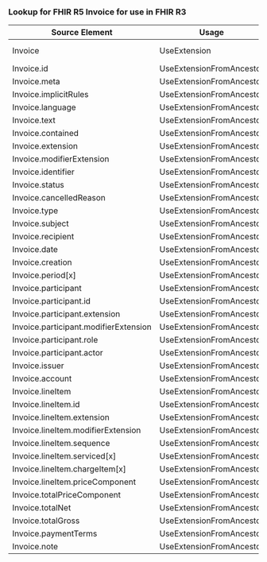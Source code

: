 ### Lookup for FHIR R5 Invoice for use in FHIR R3

| Source Element | Usage | Target |
| -------------- | ----- | ------ |
| Invoice | UseExtension | http://hl7.org/fhir/5.0/StructureDefinition/extension-Invoice |
| Invoice.id | UseExtensionFromAncestor | - |
| Invoice.meta | UseExtensionFromAncestor | - |
| Invoice.implicitRules | UseExtensionFromAncestor | - |
| Invoice.language | UseExtensionFromAncestor | - |
| Invoice.text | UseExtensionFromAncestor | - |
| Invoice.contained | UseExtensionFromAncestor | - |
| Invoice.extension | UseExtensionFromAncestor | - |
| Invoice.modifierExtension | UseExtensionFromAncestor | - |
| Invoice.identifier | UseExtensionFromAncestor | - |
| Invoice.status | UseExtensionFromAncestor | - |
| Invoice.cancelledReason | UseExtensionFromAncestor | - |
| Invoice.type | UseExtensionFromAncestor | - |
| Invoice.subject | UseExtensionFromAncestor | - |
| Invoice.recipient | UseExtensionFromAncestor | - |
| Invoice.date | UseExtensionFromAncestor | - |
| Invoice.creation | UseExtensionFromAncestor | - |
| Invoice.period[x] | UseExtensionFromAncestor | - |
| Invoice.participant | UseExtensionFromAncestor | - |
| Invoice.participant.id | UseExtensionFromAncestor | - |
| Invoice.participant.extension | UseExtensionFromAncestor | - |
| Invoice.participant.modifierExtension | UseExtensionFromAncestor | - |
| Invoice.participant.role | UseExtensionFromAncestor | - |
| Invoice.participant.actor | UseExtensionFromAncestor | - |
| Invoice.issuer | UseExtensionFromAncestor | - |
| Invoice.account | UseExtensionFromAncestor | - |
| Invoice.lineItem | UseExtensionFromAncestor | - |
| Invoice.lineItem.id | UseExtensionFromAncestor | - |
| Invoice.lineItem.extension | UseExtensionFromAncestor | - |
| Invoice.lineItem.modifierExtension | UseExtensionFromAncestor | - |
| Invoice.lineItem.sequence | UseExtensionFromAncestor | - |
| Invoice.lineItem.serviced[x] | UseExtensionFromAncestor | - |
| Invoice.lineItem.chargeItem[x] | UseExtensionFromAncestor | - |
| Invoice.lineItem.priceComponent | UseExtensionFromAncestor | - |
| Invoice.totalPriceComponent | UseExtensionFromAncestor | - |
| Invoice.totalNet | UseExtensionFromAncestor | - |
| Invoice.totalGross | UseExtensionFromAncestor | - |
| Invoice.paymentTerms | UseExtensionFromAncestor | - |
| Invoice.note | UseExtensionFromAncestor | - |
